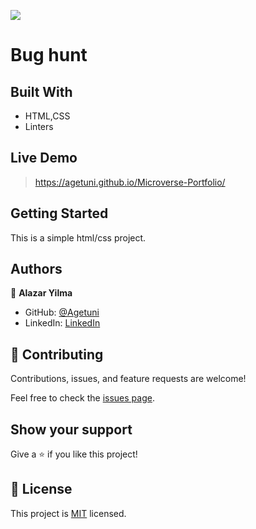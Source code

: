 ![](https://img.shields.io/badge/Microverse-blueviolet)

# Bug hunt

>


## Built With

- HTML,CSS
- Linters

## Live Demo 
> https://agetuni.github.io/Microverse-Portfolio/ 


## Getting Started
This is a simple html/css project.


## Authors

👤 **Alazar Yilma**

- GitHub: [@Agetuni](https://github.com/Agetuni)
- LinkedIn: [LinkedIn](https://www.linkedin.com/in/aleazar-yilma-b614b6174/)
## 🤝 Contributing

Contributions, issues, and feature requests are welcome!

Feel free to check the [issues page](../../issues/).

## Show your support

Give a ⭐️ if you like this project!


## 📝 License

This project is [MIT](./MIT.md) licensed.